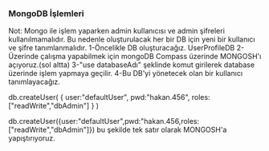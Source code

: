 ### MongoDB İşlemleri

Not: Mongo ile işlem yaparken admin kullanıcısı ve admin şifreleri kullanılmamalıdır.
Bu nedenle oluşturulacak her bir DB için yeni bir kullanıcı ve şifre tanımlanmalıdır.
1-Öncelikle DB oluşturacağız. UserProfileDB
2-Üzerinde çalışma yapabilmek için mongoDB Compass üzerinde MONGOSH'ı açıyoruz.(sol altta)
3-"use databaseAdı" şeklinde komut girilerek database üzerinde işlem yapmaya geçilir.
4-Bu DB'yi yönetecek olan bir kullanıcı tanımlayacağız.

db.createUser(
{
    user:"defaultUser",
    pwd:"hakan.456",
    roles: ["readWrite","dbAdmin"]
}
)

db.createUser({user:"defaultUser",pwd:"hakan.456,roles: ["readWrite","dbAdmin"]}) bu şekilde tek satır olarak MONGOSH'a yapıştırıyoruz.
